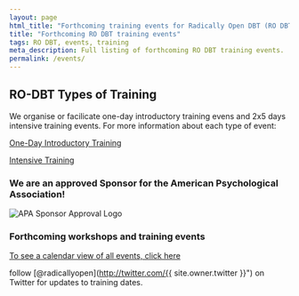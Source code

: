 ```yaml
---
layout: page
html_title: "Forthcoming training events for Radically Open DBT (RO DBT)"
title: "Forthcoming RO DBT training events"
tags: RO DBT, events, training
meta_description: Full listing of forthcoming RO DBT training events.
permalink: /events/
---
```


## RO-DBT Types of Training
We organise or facilicate one-day introductory training evens and 2x5 days intensive training events. For more information about each type of event: 

[One-Day Introductory Training](www.radicallyopen.net/one-day-events/)

[Intensive Training](www.radicallyopen.net/intensive-training/)

### We are an approved Sponsor for the American Psychological Association!
![APA Sponsor Approval Logo](https://dl.dropboxusercontent.com/u/5411729/APA%20approval%20Icon%20with%20RO%20text.png)


### Forthcoming workshops and training events
[To see a calendar view of all events, click here](/events/calendar.html)




<span class="icon-twitter"></span> follow [@radicallyopen](http://twitter.com/{{ site.owner.twitter }}") on Twitter for updates to training dates.


